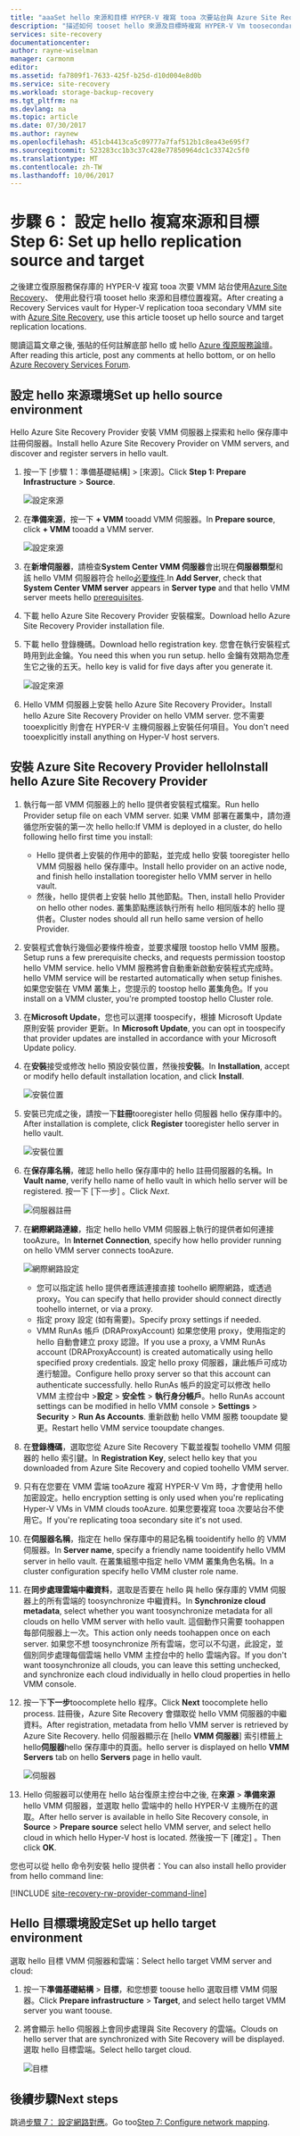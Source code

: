```yaml
---
title: "aaaSet hello 來源和目標 HYPER-V 複寫 tooa 次要站台與 Azure Site Recovery |Microsoft 文件"
description: "描述如何 tooset hello 來源及目標時複寫 HYPER-V Vm toosecondary VMM 站台與 Azure Site Recovery。"
services: site-recovery
documentationcenter: 
author: rayne-wiselman
manager: carmonm
editor: 
ms.assetid: fa7809f1-7633-425f-b25d-d10d004e8d0b
ms.service: site-recovery
ms.workload: storage-backup-recovery
ms.tgt_pltfrm: na
ms.devlang: na
ms.topic: article
ms.date: 07/30/2017
ms.author: raynew
ms.openlocfilehash: 451cb4413ca5c09777a7faf512b1c8ea43e695f7
ms.sourcegitcommit: 523283cc1b3c37c428e77850964dc1c33742c5f0
ms.translationtype: MT
ms.contentlocale: zh-TW
ms.lasthandoff: 10/06/2017
---
```

# <a name="step-6-set-up-hello-replication-source-and-target"></a><span data-ttu-id="2e0cb-103">步驟 6： 設定 hello 複寫來源和目標</span><span class="sxs-lookup"><span data-stu-id="2e0cb-103">Step 6: Set up hello replication source and target</span></span>


<span data-ttu-id="2e0cb-104">之後建立復原服務保存庫的 HYPER-V 複寫 tooa 次要 VMM 站台使用[Azure Site Recovery](site-recovery-overview.md)、 使用此發行項 tooset hello 來源和目標位置複寫。</span><span class="sxs-lookup"><span data-stu-id="2e0cb-104">After creating a Recovery Services vault for Hyper-V replication tooa secondary VMM site with [Azure Site Recovery](site-recovery-overview.md), use this article tooset up hello source and target replication locations.</span></span> 

<span data-ttu-id="2e0cb-105">閱讀這篇文章之後, 張貼的任何註解底部 hello 或 hello [Azure 復原服務論壇](https://social.msdn.microsoft.com/forums/azure/home?forum=hypervrecovmgr)。</span><span class="sxs-lookup"><span data-stu-id="2e0cb-105">After reading this article, post any comments at hello bottom, or on hello [Azure Recovery Services Forum](https://social.msdn.microsoft.com/forums/azure/home?forum=hypervrecovmgr).</span></span>




## <a name="set-up-hello-source-environment"></a><span data-ttu-id="2e0cb-106">設定 hello 來源環境</span><span class="sxs-lookup"><span data-stu-id="2e0cb-106">Set up hello source environment</span></span>

<span data-ttu-id="2e0cb-107">Hello Azure Site Recovery Provider 安裝 VMM 伺服器上探索和 hello 保存庫中註冊伺服器。</span><span class="sxs-lookup"><span data-stu-id="2e0cb-107">Install hello Azure Site Recovery Provider on VMM servers, and discover and register servers in hello vault.</span></span>

1. <span data-ttu-id="2e0cb-108">按一下 [步驟 1：準備基礎結構]  >  [來源]。</span><span class="sxs-lookup"><span data-stu-id="2e0cb-108">Click **Step 1: Prepare Infrastructure** > **Source**.</span></span>

    ![設定來源](./media/vmm-to-vmm-walkthrough-source-target/goals-source.png)
2. <span data-ttu-id="2e0cb-110">在**準備來源**，按一下  **+ VMM** tooadd VMM 伺服器。</span><span class="sxs-lookup"><span data-stu-id="2e0cb-110">In **Prepare source**, click **+ VMM** tooadd a VMM server.</span></span>

    ![設定來源](./media/vmm-to-vmm-walkthrough-source-target/set-source1.png)
3. <span data-ttu-id="2e0cb-112">在**新增伺服器**，請檢查**System Center VMM 伺服器**會出現在**伺服器類型**和該 hello VMM 伺服器符合 hello[必要條件](#prerequisites).</span><span class="sxs-lookup"><span data-stu-id="2e0cb-112">In **Add Server**, check that **System Center VMM server** appears in **Server type** and that hello VMM server meets hello [prerequisites](#prerequisites).</span></span>
4. <span data-ttu-id="2e0cb-113">下載 hello Azure Site Recovery Provider 安裝檔案。</span><span class="sxs-lookup"><span data-stu-id="2e0cb-113">Download hello Azure Site Recovery Provider installation file.</span></span>
5. <span data-ttu-id="2e0cb-114">下載 hello 登錄機碼。</span><span class="sxs-lookup"><span data-stu-id="2e0cb-114">Download hello registration key.</span></span> <span data-ttu-id="2e0cb-115">您會在執行安裝程式時用到此金鑰。</span><span class="sxs-lookup"><span data-stu-id="2e0cb-115">You need this when you run setup.</span></span> <span data-ttu-id="2e0cb-116">hello 金鑰有效期為您產生它之後的五天。</span><span class="sxs-lookup"><span data-stu-id="2e0cb-116">hello key is valid for five days after you generate it.</span></span>

    ![設定來源](./media/vmm-to-vmm-walkthrough-source-target/set-source3.png)
6. <span data-ttu-id="2e0cb-118">Hello VMM 伺服器上安裝 hello Azure Site Recovery Provider。</span><span class="sxs-lookup"><span data-stu-id="2e0cb-118">Install hello Azure Site Recovery Provider on hello VMM server.</span></span> <span data-ttu-id="2e0cb-119">您不需要 tooexplicitly 則會在 HYPER-V 主機伺服器上安裝任何項目。</span><span class="sxs-lookup"><span data-stu-id="2e0cb-119">You don't need tooexplicitly install anything on Hyper-V host servers.</span></span>


## <a name="install-hello-azure-site-recovery-provider"></a><span data-ttu-id="2e0cb-120">安裝 Azure Site Recovery Provider hello</span><span class="sxs-lookup"><span data-stu-id="2e0cb-120">Install hello Azure Site Recovery Provider</span></span>

1. <span data-ttu-id="2e0cb-121">執行每一部 VMM 伺服器上的 hello 提供者安裝程式檔案。</span><span class="sxs-lookup"><span data-stu-id="2e0cb-121">Run hello Provider setup file on each VMM server.</span></span> <span data-ttu-id="2e0cb-122">如果 VMM 部署在叢集中，請勿遵循您所安裝的第一次 hello hello:</span><span class="sxs-lookup"><span data-stu-id="2e0cb-122">If VMM is deployed in a cluster, do hello following hello first time you install:</span></span>
    -  <span data-ttu-id="2e0cb-123">Hello 提供者上安裝的作用中的節點，並完成 hello 安裝 tooregister hello VMM 伺服器 hello 保存庫中。</span><span class="sxs-lookup"><span data-stu-id="2e0cb-123">Install hello provider on an active node, and finish hello installation tooregister hello VMM server in hello vault.</span></span>
    - <span data-ttu-id="2e0cb-124">然後，hello 提供者上安裝 hello 其他節點。</span><span class="sxs-lookup"><span data-stu-id="2e0cb-124">Then, install hello Provider on hello other nodes.</span></span> <span data-ttu-id="2e0cb-125">叢集節點應該執行所有 hello 相同版本的 hello 提供者。</span><span class="sxs-lookup"><span data-stu-id="2e0cb-125">Cluster nodes should all run hello same version of hello Provider.</span></span>
2. <span data-ttu-id="2e0cb-126">安裝程式會執行幾個必要條件檢查，並要求權限 toostop hello VMM 服務。</span><span class="sxs-lookup"><span data-stu-id="2e0cb-126">Setup runs a few prerequisite checks, and requests permission toostop hello VMM service.</span></span> <span data-ttu-id="2e0cb-127">hello VMM 服務將會自動重新啟動安裝程式完成時。</span><span class="sxs-lookup"><span data-stu-id="2e0cb-127">hello VMM service will be restarted automatically when setup finishes.</span></span> <span data-ttu-id="2e0cb-128">如果您安裝在 VMM 叢集上，您提示的 toostop hello 叢集角色。</span><span class="sxs-lookup"><span data-stu-id="2e0cb-128">If you install on a VMM cluster, you're prompted toostop hello Cluster role.</span></span>
3. <span data-ttu-id="2e0cb-129">在**Microsoft Update**，您也可以選擇 toospecify，根據 Microsoft Update 原則安裝 provider 更新。</span><span class="sxs-lookup"><span data-stu-id="2e0cb-129">In **Microsoft Update**, you can opt in toospecify that provider updates are installed in accordance with your Microsoft Update policy.</span></span>
4. <span data-ttu-id="2e0cb-130">在**安裝**接受或修改 hello 預設安裝位置，然後按**安裝**。</span><span class="sxs-lookup"><span data-stu-id="2e0cb-130">In **Installation**, accept or modify hello default installation location, and click **Install**.</span></span>

    ![安裝位置](./media/vmm-to-vmm-walkthrough-source-target/provider-location.png)
5. <span data-ttu-id="2e0cb-132">安裝已完成之後，請按一下**註冊**tooregister hello 伺服器 hello 保存庫中的。</span><span class="sxs-lookup"><span data-stu-id="2e0cb-132">After installation is complete, click **Register** tooregister hello server in hello vault.</span></span>

    ![安裝位置](./media/vmm-to-vmm-walkthrough-source-target/provider-register.png)
6. <span data-ttu-id="2e0cb-134">在**保存庫名稱**，確認 hello hello 保存庫中的 hello 註冊伺服器的名稱。</span><span class="sxs-lookup"><span data-stu-id="2e0cb-134">In **Vault name**, verify hello name of hello vault in which hello server will be registered.</span></span> <span data-ttu-id="2e0cb-135">按一下 [下一步] 。</span><span class="sxs-lookup"><span data-stu-id="2e0cb-135">Click *Next*.</span></span>

    ![伺服器註冊](./media/vmm-to-vmm-walkthrough-source-target/vaultcred.png)
7. <span data-ttu-id="2e0cb-137">在**網際網路連線**，指定 hello hello VMM 伺服器上執行的提供者如何連接 tooAzure。</span><span class="sxs-lookup"><span data-stu-id="2e0cb-137">In **Internet Connection**, specify how hello provider running on hello VMM server connects tooAzure.</span></span>

    ![網際網路設定](./media/vmm-to-vmm-walkthrough-source-target/proxydetails.png)

   - <span data-ttu-id="2e0cb-139">您可以指定該 hello 提供者應該連接直接 toohello 網際網路，或透過 proxy。</span><span class="sxs-lookup"><span data-stu-id="2e0cb-139">You can specify that hello provider should connect directly toohello internet, or via a proxy.</span></span>
   - <span data-ttu-id="2e0cb-140">指定 proxy 設定 (如有需要)。</span><span class="sxs-lookup"><span data-stu-id="2e0cb-140">Specify proxy settings if needed.</span></span>
   - <span data-ttu-id="2e0cb-141">VMM RunAs 帳戶 (DRAProxyAccount) 如果您使用 proxy，使用指定的 hello 自動會建立 proxy 認證。</span><span class="sxs-lookup"><span data-stu-id="2e0cb-141">If you use a proxy, a VMM RunAs account (DRAProxyAccount) is created automatically using hello specified proxy credentials.</span></span> <span data-ttu-id="2e0cb-142">設定 hello proxy 伺服器，讓此帳戶可成功進行驗證。</span><span class="sxs-lookup"><span data-stu-id="2e0cb-142">Configure hello proxy server so that this account can authenticate successfully.</span></span> <span data-ttu-id="2e0cb-143">hello RunAs 帳戶的設定可以修改 hello VMM 主控台中 >**設定** > **安全性** > **執行身分帳戶**。</span><span class="sxs-lookup"><span data-stu-id="2e0cb-143">hello RunAs account settings can be modified in hello VMM console > **Settings** > **Security** > **Run As Accounts**.</span></span> <span data-ttu-id="2e0cb-144">重新啟動 hello VMM 服務 tooupdate 變更。</span><span class="sxs-lookup"><span data-stu-id="2e0cb-144">Restart hello VMM service tooupdate changes.</span></span>
8. <span data-ttu-id="2e0cb-145">在**登錄機碼**，選取您從 Azure Site Recovery 下載並複製 toohello VMM 伺服器的 hello 索引鍵。</span><span class="sxs-lookup"><span data-stu-id="2e0cb-145">In **Registration Key**, select hello key that you downloaded from Azure Site Recovery and copied toohello VMM server.</span></span>
9. <span data-ttu-id="2e0cb-146">只有在您要在 VMM 雲端 tooAzure 複寫 HYPER-V Vm 時，才會使用 hello 加密設定。</span><span class="sxs-lookup"><span data-stu-id="2e0cb-146">hello encryption setting is only used when you're replicating Hyper-V VMs in VMM clouds tooAzure.</span></span> <span data-ttu-id="2e0cb-147">如果您要複寫 tooa 次要站台不使用它。</span><span class="sxs-lookup"><span data-stu-id="2e0cb-147">If you're replicating tooa secondary site it's not used.</span></span>
10. <span data-ttu-id="2e0cb-148">在**伺服器名稱**，指定在 hello 保存庫中的易記名稱 tooidentify hello 的 VMM 伺服器。</span><span class="sxs-lookup"><span data-stu-id="2e0cb-148">In **Server name**, specify a friendly name tooidentify hello VMM server in hello vault.</span></span> <span data-ttu-id="2e0cb-149">在叢集組態中指定 hello VMM 叢集角色名稱。</span><span class="sxs-lookup"><span data-stu-id="2e0cb-149">In a cluster configuration specify hello VMM cluster role name.</span></span>
11. <span data-ttu-id="2e0cb-150">在**同步處理雲端中繼資料**，選取是否要在 hello 與 hello 保存庫的 VMM 伺服器上的所有雲端的 toosynchronize 中繼資料。</span><span class="sxs-lookup"><span data-stu-id="2e0cb-150">In **Synchronize cloud metadata**, select whether you want toosynchronize metadata for all clouds on hello VMM server with hello vault.</span></span> <span data-ttu-id="2e0cb-151">這個動作只需要 toohappen 每部伺服器上一次。</span><span class="sxs-lookup"><span data-stu-id="2e0cb-151">This action only needs toohappen once on each server.</span></span> <span data-ttu-id="2e0cb-152">如果您不想 toosynchronize 所有雲端，您可以不勾選，此設定，並個別同步處理每個雲端 hello VMM 主控台中的 hello 雲端內容。</span><span class="sxs-lookup"><span data-stu-id="2e0cb-152">If you don't want toosynchronize all clouds, you can leave this setting unchecked, and synchronize each cloud individually in hello cloud properties in hello VMM console.</span></span>
12. <span data-ttu-id="2e0cb-153">按一下**下一步**toocomplete hello 程序。</span><span class="sxs-lookup"><span data-stu-id="2e0cb-153">Click **Next** toocomplete hello process.</span></span> <span data-ttu-id="2e0cb-154">註冊後，Azure Site Recovery 會擷取從 hello VMM 伺服器的中繼資料。</span><span class="sxs-lookup"><span data-stu-id="2e0cb-154">After registration, metadata from hello VMM server is retrieved by Azure Site Recovery.</span></span> <span data-ttu-id="2e0cb-155">hello 伺服器顯示在 [hello **VMM 伺服器**] 索引標籤上 hello**伺服器**hello 保存庫中的頁面。</span><span class="sxs-lookup"><span data-stu-id="2e0cb-155">hello server is displayed on hello **VMM Servers** tab on hello **Servers** page in hello vault.</span></span>

    ![伺服器](./media/vmm-to-vmm-walkthrough-source-target/provider13.png)
13. <span data-ttu-id="2e0cb-157">Hello 伺服器可以使用在 hello 站台復原主控台中之後, 在**來源** > **準備來源**hello VMM 伺服器，並選取 hello 雲端中的 hello HYPER-V 主機所在的選取。</span><span class="sxs-lookup"><span data-stu-id="2e0cb-157">After hello server is available in hello Site Recovery console, in **Source** > **Prepare source** select hello VMM server, and select hello cloud in which hello Hyper-V host is located.</span></span> <span data-ttu-id="2e0cb-158">然後按一下 [確定] 。</span><span class="sxs-lookup"><span data-stu-id="2e0cb-158">Then click **OK**.</span></span>

<span data-ttu-id="2e0cb-159">您也可以從 hello 命令列安裝 hello 提供者：</span><span class="sxs-lookup"><span data-stu-id="2e0cb-159">You can also install hello provider from hello command line:</span></span>

[!INCLUDE [site-recovery-rw-provider-command-line](../../includes/site-recovery-rw-provider-command-line.md)]


## <a name="set-up-hello-target-environment"></a><span data-ttu-id="2e0cb-160">Hello 目標環境設定</span><span class="sxs-lookup"><span data-stu-id="2e0cb-160">Set up hello target environment</span></span>

<span data-ttu-id="2e0cb-161">選取 hello 目標 VMM 伺服器和雲端：</span><span class="sxs-lookup"><span data-stu-id="2e0cb-161">Select hello target VMM server and cloud:</span></span>

1. <span data-ttu-id="2e0cb-162">按一下**準備基礎結構** > **目標**，和您想要 toouse hello 選取目標 VMM 伺服器。</span><span class="sxs-lookup"><span data-stu-id="2e0cb-162">Click **Prepare infrastructure** > **Target**, and select hello target VMM server you want toouse.</span></span>
2. <span data-ttu-id="2e0cb-163">將會顯示 hello 伺服器上會同步處理與 Site Recovery 的雲端。</span><span class="sxs-lookup"><span data-stu-id="2e0cb-163">Clouds on hello server that are synchronized with Site Recovery will be displayed.</span></span> <span data-ttu-id="2e0cb-164">選取 hello 目標雲端。</span><span class="sxs-lookup"><span data-stu-id="2e0cb-164">Select hello target cloud.</span></span>

   ![目標](./media/vmm-to-vmm-walkthrough-source-target/target-vmm.png)



## <a name="next-steps"></a><span data-ttu-id="2e0cb-166">後續步驟</span><span class="sxs-lookup"><span data-stu-id="2e0cb-166">Next steps</span></span>

<span data-ttu-id="2e0cb-167">跳過[步驟 7： 設定網路對應](vmm-to-vmm-walkthrough-network-mapping.md)。</span><span class="sxs-lookup"><span data-stu-id="2e0cb-167">Go too[Step 7: Configure network mapping](vmm-to-vmm-walkthrough-network-mapping.md).</span></span>
